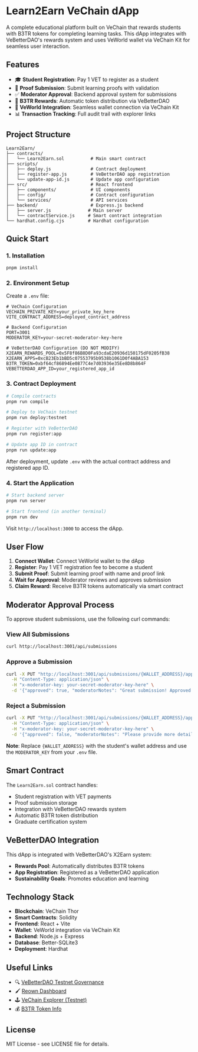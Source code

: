 # Learn2Earn VeChain dApp

A complete educational platform built on VeChain that rewards students with B3TR tokens for completing learning tasks. This dApp integrates with VeBetterDAO's rewards system and uses VeWorld wallet via VeChain Kit for seamless user interaction.

## Features

* 🎓 **Student Registration**: Pay 1 VET to register as a student
* 📝 **Proof Submission**: Submit learning proofs with validation
* ✅ **Moderator Approval**: Backend approval system for submissions
* 🌿 **B3TR Rewards**: Automatic token distribution via VeBetterDAO
* 🔗 **VeWorld Integration**: Seamless wallet connection via VeChain Kit
* 📊 **Transaction Tracking**: Full audit trail with explorer links

## Project Structure

```
Learn2Earn/
├── contracts/
│   └── Learn2Earn.sol          # Main smart contract
├── scripts/
│   ├── deploy.js               # Contract deployment
│   ├── register-app.js         # VeBetterDAO app registration
│   └── update-app-id.js        # Update app configuration
├── src/                        # React frontend
│   ├── components/             # UI components
│   ├── config/                 # Contract configuration
│   └── services/               # API services
├── backend/                    # Express.js backend
│   ├── server.js              # Main server
│   └── contractService.js     # Smart contract integration
└── hardhat.config.cjs         # Hardhat configuration
```

## Quick Start

### 1. Installation

```bash
pnpm install
```

### 2. Environment Setup

Create a `.env` file:

```env
# VeChain Configuration
VECHAIN_PRIVATE_KEY=your_private_key_here
VITE_CONTRACT_ADDRESS=deployed_contract_address

# Backend Configuration
PORT=3001
MODERATOR_KEY=your-secret-moderator-key-here

# VeBetterDAO Configuration (DO NOT MODIFY)
X2EARN_REWARDS_POOL=0x5F8f86B8D0Fa93cdaE20936d150175dF0205fB38
X2EARN_APPS=0xcB23Eb1bBD5c07553795b9538b1061D0f4ABA153
B3TR_TOKEN=0xbf64cf86894Ee0877C4e7d03936e35Ee8D8b864F
VEBETTERDAO_APP_ID=your_registered_app_id
```

### 3. Contract Deployment

```bash
# Compile contracts
pnpm run compile

# Deploy to VeChain testnet
pnpm run deploy:testnet

# Register with VeBetterDAO
pnpm run register:app

# Update app ID in contract
pnpm run update:app
```

After deployment, update `.env` with the actual contract address and registered app ID.

### 4. Start the Application

```bash
# Start backend server
pnpm run server

# Start frontend (in another terminal)
pnpm run dev
```

Visit `http://localhost:3000` to access the dApp.

## User Flow

1. **Connect Wallet**: Connect VeWorld wallet to the dApp
2. **Register**: Pay 1 VET registration fee to become a student
3. **Submit Proof**: Submit learning proof with name and proof link
4. **Wait for Approval**: Moderator reviews and approves submission
5. **Claim Reward**: Receive B3TR tokens automatically via smart contract

## Moderator Approval Process

To approve student submissions, use the following curl commands:

### View All Submissions

```bash
curl http://localhost:3001/api/submissions
```

### Approve a Submission

```bash
curl -X PUT "http://localhost:3001/api/submissions/{WALLET_ADDRESS}/approve" \
  -H "Content-Type: application/json" \
  -H "x-moderator-key: your-secret-moderator-key-here" \
  -d '{"approved": true, "moderatorNotes": "Great submission! Approved for reward."}'
```

### Reject a Submission

```bash
curl -X PUT "http://localhost:3001/api/submissions/{WALLET_ADDRESS}/approve" \
  -H "Content-Type: application/json" \
  -H "x-moderator-key: your-secret-moderator-key-here" \
  -d '{"approved": false, "moderatorNotes": "Please provide more detailed proof."}'
```

**Note**: Replace `{WALLET_ADDRESS}` with the student's wallet address and use the `MODERATOR_KEY` from your `.env` file.

## Smart Contract

The `Learn2Earn.sol` contract handles:

* Student registration with VET payments
* Proof submission storage
* Integration with VeBetterDAO rewards system
* Automatic B3TR token distribution
* Graduate certification system

## VeBetterDAO Integration

This dApp is integrated with VeBetterDAO's X2Earn system:

* **Rewards Pool**: Automatically distributes B3TR tokens
* **App Registration**: Registered as a VeBetterDAO application
* **Sustainability Goals**: Promotes education and learning

## Technology Stack

* **Blockchain**: VeChain Thor
* **Smart Contracts**: Solidity
* **Frontend**: React + Vite
* **Wallet**: VeWorld integration via VeChain Kit
* **Backend**: Node.js + Express
* **Database**: Better-SQLite3
* **Deployment**: Hardhat

## Useful Links

* 🔍 [VeBetterDAO Testnet Governance](https://dev.testnet.governance.vebetterdao.org/)
* 🖌️ [Reown Dashboard](https://dashboard.reown.com)
* 🕹️ [VeChain Explorer (Testnet)](https://explore-testnet.vechain.org/)
* 💰 [B3TR Token Info](https://dev.testnet.governance.vebetterdao.org/token)

## License

MIT License - see LICENSE file for details.